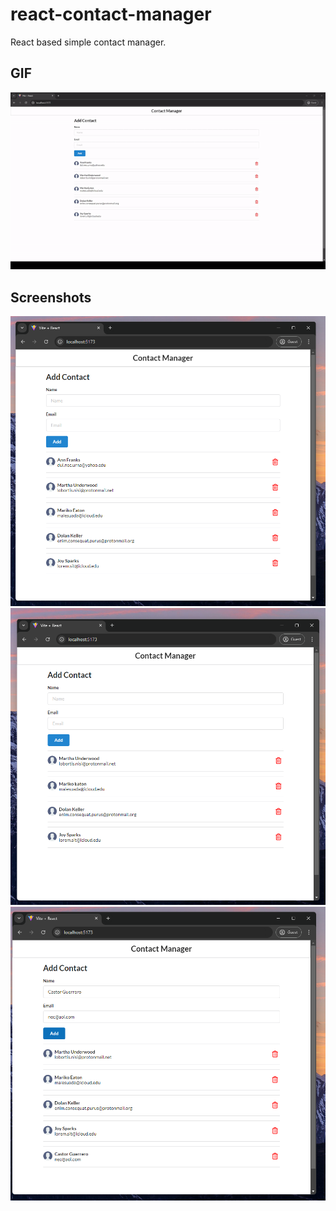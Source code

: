 # react-contact-manager

React based simple contact manager.

## GIF

![Project GIF](screenshots/Video-2024-08-0322-09-47.gif)

## Screenshots

![Screenshot 1](screenshots/Screenshot-2024-08-03-215730.png)
![Screenshot 2](screenshots/Screenshot-2024-08-03-215739.png)
![Screenshot 2](screenshots/Screenshot-2024-08-03-215905.png)
